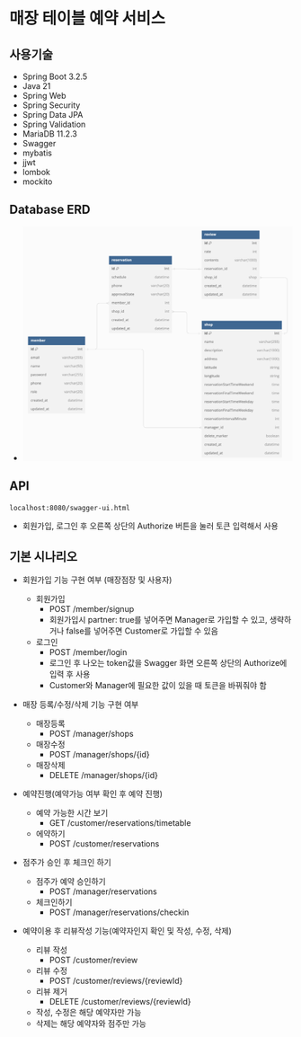 # 매장 테이블 예약 서비스

## 사용기술

- Spring Boot 3.2.5
- Java 21
- Spring Web
- Spring Security
- Spring Data JPA
- Spring Validation
- MariaDB 11.2.3
- Swagger
- mybatis
- jjwt
- lombok
- mockito

## Database ERD

- ![ERD](ERD.png)

## API

```
localhost:8080/swagger-ui.html
```
- 회원가입, 로그인 후 오른쪽 상단의 Authorize 버튼을 눌러 토큰 입력해서 사용

## 기본 시나리오
- 회원가입 기능 구현 여부 (매장점장 및 사용자)
  - 회원가입
    - POST /member/signup
    - 회원가입시 partner: true를 넣어주면 Manager로 가입할 수 있고, 생략하거나 false를 넣어주면 Customer로 가입할 수 있음
  - 로그인
    - POST /member/login
    - 로그인 후 나오는 token값을 Swagger 화면 오른쪽 상단의 Authorize에 입력 후 사용
    - Customer와 Manager에 필요한 값이 있을 때 토큰을 바꿔줘야 함

- 매장 등록/수정/삭제 기능 구현 여부
  - 매장등록
    - POST /manager/shops
  - 매장수정
    - POST /manager/shops/{id}
  - 매장삭제
    - DELETE /manager/shops/{id}

- 예약진행(예약가능 여부 확인 후 예약 진행)
  - 예약 가능한 시간 보기
    - GET /customer/reservations/timetable
  - 에약하기
    - POST /customer/reservations

- 점주가 승인 후 체크인 하기
  - 점주가 예약 승인하기
    - POST /manager/reservations
  - 체크인하기
    - POST /manager/reservations/checkin
   
- 예약이용 후 리뷰작성 기능(예약자인지 확인 및 작성, 수정, 삭제)
  - 리뷰 작성
    - POST /customer/review
  - 리뷰 수정
    - POST /customer/reviews/{reviewId}
  - 리뷰 제거
    - DELETE /customer/reviews/{reviewId}
  - 작성, 수정은 해당 예약자만 가능
  - 삭제는 해당 예약자와 점주만 가능